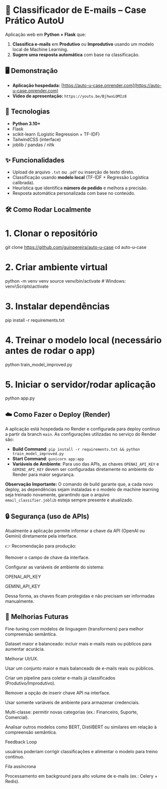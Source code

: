 # 📧 Classificador de E-mails – Case Prático AutoU

Aplicação web em **Python + Flask** que:
1. **Classifica e-mails** em **Produtivo** ou **Improdutivo** usando um modelo local de Machine Learning.
2. **Sugere uma resposta automática** com base na classificação.


## 🖥️ Demonstração
- **Aplicação hospedada:** [https://auto-u-case.onrender.com](https://auto-u-case.onrender.com)  
- **Vídeo de apresentação:** `https://youtu.be/BjhwxLOMIz8`



## 🚀 Tecnologias
- **Python 3.10+**
- Flask
- scikit-learn (Logistic Regression + TF-IDF)
- TailwindCSS (interface)
- joblib / pandas / nltk


## ✨ Funcionalidades
- Upload de arquivo `.txt` ou `.pdf` ou inserção de texto direto.
- Classificação usando **modelo local** (TF-IDF + Regressão Logística calibrada).
- Heurística que identifica **número de pedido** e melhora a precisão.
- Resposta automática personalizada com base no conteúdo.


## 🛠️ Como Rodar Localmente

# 1. Clonar o repositório
git clone https://github.com/guinpereira/auto-u-case
cd auto-u-case

# 2. Criar ambiente virtual
python -m venv venv
source venv/bin/activate   # Windows: venv\Scripts\activate

# 3. Instalar dependências
pip install -r requirements.txt

# 4. Treinar o modelo local (necessário antes de rodar o app)
python train_model_improved.py

# 5. Iniciar o servidor/rodar aplicação
python app.py


## ☁️ Como Fazer o Deploy (Render)

A aplicação está hospedada no Render e configurada para deploy contínuo a partir da branch `main`. As configurações utilizadas no serviço do Render são:

-   **Build Command**: `pip install -r requirements.txt && python train_model_improved.py`
-   **Start Command**: `gunicorn app:app`
-   **Variáveis de Ambiente**: Para uso das APIs, as chaves `OPENAI_API_KEY` e `GEMINI_API_KEY` devem ser configuradas diretamente no ambiente do Render para maior segurança.

**Observação Importante:** O comando de build garante que, a cada novo deploy, as dependências sejam instaladas e o modelo de machine learning seja treinado novamente, garantindo que o arquivo `email_classifier.joblib` esteja sempre presente e atualizado.


## 🔒 Segurança (uso de APIs)

Atualmente a aplicação permite informar a chave da API (OpenAI ou Gemini) diretamente pela interface.

👉 Recomendação para produção:

Remover o campo de chave da interface.

Configurar as variáveis de ambiente do sistema:

OPENAI_API_KEY

GEMINI_API_KEY

Dessa forma, as chaves ficam protegidas e não precisam ser informadas manualmente.


## 🔮 Melhorias Futuras

Fine-tuning com modelos de linguagem (transformers) para melhor compreensão semântica.

Dataset maior e balanceado: incluir mais e-mails reais ou públicos para aumentar acurácia.

Melhorar UI/UX.

Usar um conjunto maior e mais balanceado de e-mails reais ou públicos.

Criar um pipeline para coletar e-mails já classificados (Produtivo/Improdutivo).

Remover a opção de inserir chave API na interface.

Usar somente variáveis de ambiente para armazenar credenciais.

Multi-classe: permitir novas categorias (ex.: Financeiro, Suporte, Comercial).

Analisar outros modelos como BERT, DistilBERT ou similares em relação à compreensão semântica.

Feedback Loop

usuários poderiam corrigir classificações e alimentar o modelo para treino contínuo.

Fila assíncrona

Processamento em background para alto volume de e-mails (ex.: Celery + Redis).